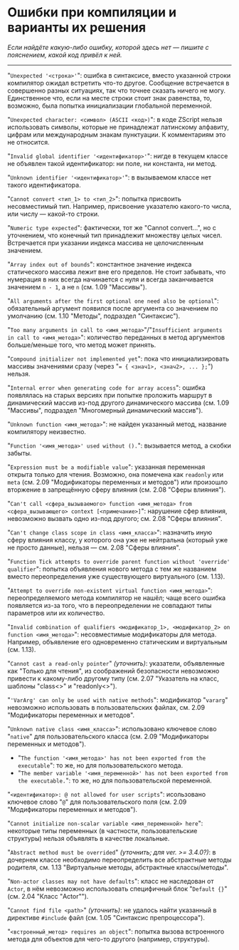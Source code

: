 # Ошибки при компиляции и варианты их решения

_Если найдёте какую-либо ошибку, которой здесь нет — пишите с пояснением, какой код привёл к ней._

---

"`Unexpected '<строка>'`": ошибка в синтаксисе, вместо указанной строки компилятор ожидал встретить что-то другое. Сообщение встречается в совершенно разных ситуациях, так что точнее сказать ничего не могу. Единственное что, если на месте строки стоит знак равенства, то, возможно, была попытка инициализации глобальной переменной.

"`Unexpected character: <символ> (ASCII <код>)`": в коде ZScript нельзя использовать символы, которые не принадлежат латинскому алфавиту, цифрам или международным знакам пунктуации. К комментариям это не относится.

"`Invalid global identifier '<идентификатор>'`": нигде в текущем классе не объявлен такой идентификатор: ни поле, ни константа, ни метод.

"`Unknown identifier '<идентификатор>'`": в вызываемом классе нет такого идентификатора.

"`Cannot convert <тип_1> to <тип_2>`": попытка присвоить несовместимый тип. Например, присвоение указателю какого-то числа, или числу — какой-то строки.

"`Numeric type expected`": фактически, тот же "Cannot convert...", но с уточнением, что конечный тип принадлежит множеству целых чисел. Встречается при указании индекса массива не целочисленным значением.

"`Array index out of bounds`": константное значение индекса статического массива лежит вне его пределов. Не стоит забывать, что нумерация в них всегда начинается с нуля и всегда заканчивается значением `n - 1`, а не `n` (см. 1.09 "Массивы").

"`All arguments after the first optional one need also be optional`": обязательный аргумент появился после аргумента со значением по умолчанию (см. 1.10 "Методы", подраздел "Синтаксис").

"`Too many arguments in call to <имя_метода>`"/"`Insufficient arguments in call to <имя_метода>`": количество переданных в метод аргументов больше/меньше того, что метод может принять.

"`Compound initializer not implemented yet`": пока что инициализировать массивы значениями сразу (через "`= { <знач1>, <знач2>, ... };`") нельзя.

"`Internal error when generating code for array access`": ошибка появлялась на старых версиях при попытке проложить маршрут в динамический массив из-под другого динамического массива (см. 1.09 "Массивы", подраздел "Многомерный динамический массив").

"`Unknown function <имя_метода>`": не найден указанный метод, название компилятору неизвестно.

"`Function '<имя_метода>' used without ().`": вызывается метод, а скобки забыты.

"`Expression must be a modifiable value`": указанная переменная открыта только для чтения. Возможно, она помечена как `readonly` или `meta` (см. 2.09 "Модификаторы переменных и методов") или произошло вторжение в запрещённую сферу влияния (см. 2.08 "Сферы влияния").

"`Can't call <сфера_вызываемого> function <имя_метода> from <сфера_вызывающего> context [<примечание>]`": нарушение сфер влияния, невозможно вызвать одно из-под другого; см. 2.08 "Сферы влияния".

"`Can't change class scope in class <имя_класса>`": назначить иную сферу влияния классу, у которого она уже не нейтральна (который уже не просто данные), нельзя — см. 2.08 "Сферы влияния".

"`Function Tick attempts to override parent function without 'override' qualifier`": попытка объявления нового метода с тем же названием вместо переопределения уже существующего виртуального (см. 1.13).

"`Attempt to override non-existent virtual function <имя_метода>`": переопределяемого метода компилятор не нашёл; чаще всего ошибка появляется из-за того, что в переопределении не совпадают типы параметров или их количество.

"`Invalid combination of qualifiers <модификатор_1>, <модификатор_2> on function <имя_метода>`": несовместимые модификаторы для метода. Например, объявление его одновременно статическим и виртуальным (см. 1.13).

"`Cannot cast a read-only pointer`" _(уточнить)_: указатели, объявленные как "Только для чтения", из соображений безопасности невозможно привести к какому-либо другому типу (см. 2.07 "Указатель на класс, шаблоны "class<>" и "readonly<>").

"`'VarArg' can only be used with native methods`": модификатор "`vararg`" невозможно использовать в пользовательских файлах, см. 2.09 "Модификаторы переменных и методов".

"`Unknown native class <имя_класса>`": использовано ключевое слово "`native`" для пользовательского класса (см. 2.09 "Модификаторы переменных и методов").
- "`The function '<имя_метода>' has not been exported from the executable`": то же, но для пользовательского метода.
- "`The member variable '<имя_переменной>' has not been exported from the executable.`": то же, но для пользовательской переменной.

"`<идентификатор>: @ not allowed for user scripts`": исользовано ключевое слово "`@`" для пользовательского поля (см. 2.09 "Модификаторы переменных и методов").

"`Cannot initialize non-scalar variable <имя_переменной> here`": некоторые типы переменных (в частности, пользовательские структуры) нельзя объявлять в качестве локальные.

"`Abstract method must be overrided`" _(уточнить; для ver. >= 3.4.0?)_: в дочернем классе необходимо переопределить все абстрактные методы родителя, см. 1.13 "Виртуальные методы, абстрактные классы/методы".

"`Non-actor classes may not have defaults`": класс не наследован от `Actor`, в нём невозможно использовать специфичный блок "`Default {}`" (см. 2.04 "Класс "Actor"").

"`Cannot find file <path>`" _(уточнить)_: не удалось найти указанный в директиве `#include` файл (см. 1.05 "Синтаксис препроцессора").

"`<встроенный_метод> requires an object`": попытка вызова встроенного метода для объектов для чего-то другого (например, структуры).
